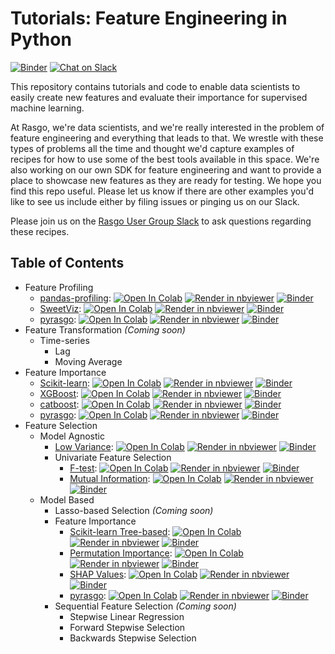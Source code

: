 # Tutorials: Feature Engineering in Python
[![Binder](https://mybinder.org/badge_logo.svg)](https://mybinder.org/v2/gh/rasgointelligence/feature-engineering-tutorials/main) [![Chat on Slack](https://img.shields.io/badge/chat-on%20Slack-brightgreen.svg)](https://join.slack.com/t/rasgousergroup/shared_invite/zt-nytkq6np-ANEJvbUSbT2Gkvc8JICp3g)

This repository contains tutorials and code to enable data scientists to easily create new features and evaluate their importance for supervised machine learning. 

At Rasgo, we're data scientists, and we're really interested in the problem of feature engineering and everything that leads to that. We wrestle with these types of problems all the time and thought we'd capture examples of recipes for how to use some of the best tools available in this space. We're also working on our own SDK for feature engineering and want to provide a place to showcase new features as they are ready for testing. We hope you find this repo useful. Please let us know if there are other examples you'd like to see us include either by filing issues or pinging us on our Slack.

Please join us on the [Rasgo User Group Slack](https://join.slack.com/t/rasgousergroup/shared_invite/zt-nytkq6np-ANEJvbUSbT2Gkvc8JICp3g) to ask questions regarding these recipes.

## Table of Contents
* Feature Profiling
    * [pandas-profiling](https://github.com/rasgointelligence/feature-engineering-tutorials/blob/main/feature-profiling/pandas-profiling.ipynb): [![Open In Colab](https://colab.research.google.com/assets/colab-badge.svg)](https://colab.research.google.com/github/rasgointelligence/feature-engineering-tutorials/blob/main/feature-profiling/pandas-profiling.ipynb) [![Render in nbviewer](https://github.com/jupyter/design/blob/master/logos/Badges/nbviewer_badge.svg)](https://nbviewer.jupyter.org/github/rasgointelligence/feature-engineering-tutorials/blob/main/feature-profiling/pandas-profiling.ipynb) [![Binder](https://mybinder.org/badge_logo.svg)](https://mybinder.org/v2/gh/rasgointelligence/feature-engineering-tutorials/main?filepath=feature-profiling/pandas-profiling.ipynb)
    * [SweetViz](https://github.com/rasgointelligence/feature-engineering-tutorials/blob/main/feature-profiling/SweetViz-profiling.ipynb): [![Open In Colab](https://colab.research.google.com/assets/colab-badge.svg)](https://colab.research.google.com/github/rasgointelligence/feature-engineering-tutorials/blob/main/feature-profiling/SweetViz-profiling.ipynb) [![Render in nbviewer](https://github.com/jupyter/design/blob/master/logos/Badges/nbviewer_badge.svg)](https://nbviewer.jupyter.org/github/rasgointelligence/feature-engineering-tutorials/blob/main/feature-profiling/SweetViz-profiling.ipynb) [![Binder](https://mybinder.org/badge_logo.svg)](https://mybinder.org/v2/gh/rasgointelligence/feature-engineering-tutorials/main?filepath=feature-profiling/SweetViz-profiling.ipynb)
    * [pyrasgo](https://github.com/rasgointelligence/feature-engineering-tutorials/blob/main/feature-profiling/pyrasgo-profiling.ipynb): [![Open In Colab](https://colab.research.google.com/assets/colab-badge.svg)](https://colab.research.google.com/github/rasgointelligence/feature-engineering-tutorials/blob/main/feature-profiling/pyrasgo-profiling.ipynb) [![Render in nbviewer](https://github.com/jupyter/design/blob/master/logos/Badges/nbviewer_badge.svg)](https://nbviewer.jupyter.org/github/rasgointelligence/feature-engineering-tutorials/blob/main/feature-profiling/pyrasgo-profiling.ipynb) [![Binder](https://mybinder.org/badge_logo.svg)](https://mybinder.org/v2/gh/rasgointelligence/feature-engineering-tutorials/main?filepath=feature-profiling/pyrasgo-profiling.ipynb)
* Feature Transformation _(Coming soon)_
    * Time-series
      * Lag
      * Moving Average
* Feature Importance
  * [Scikit-learn](https://github.com/rasgointelligence/feature-engineering-tutorials/blob/main/feature-importance/Sklearn%20Feature%20Importance.ipynb): [![Open In Colab](https://colab.research.google.com/assets/colab-badge.svg)](https://colab.research.google.com/github/rasgointelligence/feature-engineering-tutorials/blob/main/feature-importance/Sklearn%20Feature%20Importance.ipynb) [![Render in nbviewer](https://github.com/jupyter/design/blob/master/logos/Badges/nbviewer_badge.svg)](https://nbviewer.jupyter.org/github/rasgointelligence/feature-engineering-tutorials/blob/main/feature-importance/Sklearn%20Feature%20Importance.ipynb) [![Binder](https://mybinder.org/badge_logo.svg)](https://mybinder.org/v2/gh/rasgointelligence/feature-engineering-tutorials/main?filepath=feature-importance/Sklearn%20Feature%20Importance.ipynb)
  * [XGBoost](https://github.com/rasgointelligence/feature-engineering-tutorials/blob/main/feature-importance/XGBoost%20Feature%20Importance.ipynb): [![Open In Colab](https://colab.research.google.com/assets/colab-badge.svg)](https://colab.research.google.com/github/rasgointelligence/feature-engineering-tutorials/blob/main/feature-importance/XGBoost%20Feature%20Importance.ipynb) [![Render in nbviewer](https://github.com/jupyter/design/blob/master/logos/Badges/nbviewer_badge.svg)](https://nbviewer.jupyter.org/github/rasgointelligence/feature-engineering-tutorials/blob/main/feature-importance/XGBoost%20Feature%20Importance.ipynb) [![Binder](https://mybinder.org/badge_logo.svg)](https://mybinder.org/v2/gh/rasgointelligence/feature-engineering-tutorials/main?filepath=feature-importance/XGBoost%20Feature%20Importance.ipynb)
  * [catboost](https://github.com/rasgointelligence/feature-engineering-tutorials/blob/main/feature-importance/Catboost%20Feature%20Importance.ipynb): [![Open In Colab](https://colab.research.google.com/assets/colab-badge.svg)](https://colab.research.google.com/github/rasgointelligence/feature-engineering-tutorials/blob/main/feature-importance/Catboost%20Feature%20Importance.ipynb) [![Render in nbviewer](https://github.com/jupyter/design/blob/master/logos/Badges/nbviewer_badge.svg)](https://nbviewer.jupyter.org/github/rasgointelligence/feature-engineering-tutorials/blob/main/feature-importance/Catboost%20Feature%20Importance.ipynb) [![Binder](https://mybinder.org/badge_logo.svg)](https://mybinder.org/v2/gh/rasgointelligence/feature-engineering-tutorials/main?filepath=feature-importance/Catboost%20Feature%20Importance.ipynb)
  * [pyrasgo](https://github.com/rasgointelligence/feature-engineering-tutorials/blob/main/feature-importance/pyrasgo%20Feature%20Importance.ipynb): [![Open In Colab](https://colab.research.google.com/assets/colab-badge.svg)](https://colab.research.google.com/github/rasgointelligence/feature-engineering-tutorials/blob/main/feature-importance/pyrasgo%20Feature%20Importance.ipynb) [![Render in nbviewer](https://github.com/jupyter/design/blob/master/logos/Badges/nbviewer_badge.svg)](https://nbviewer.jupyter.org/github/rasgointelligence/feature-engineering-tutorials/blob/main/feature-importance/pyrasgo%20Feature%20Importance.ipynb) [![Binder](https://mybinder.org/badge_logo.svg)](https://mybinder.org/v2/gh/rasgointelligence/feature-engineering-tutorials/main?filepath=feature-importance/pyrasgo%20Feature%20Importance.ipynb)
* Feature Selection
  * Model Agnostic
      * [Low Variance](https://github.com/rasgointelligence/feature-engineering-tutorials/blob/main/feature-selection/model-agnostic/Low%20Variance.ipynb): [![Open In Colab](https://colab.research.google.com/assets/colab-badge.svg)](https://colab.research.google.com/github/rasgointelligence/feature-engineering-tutorials/blob/main/feature-selection/model-agnostic/Low%20Variance.ipynb) [![Render in nbviewer](https://github.com/jupyter/design/blob/master/logos/Badges/nbviewer_badge.svg)](https://nbviewer.jupyter.org/github/rasgointelligence/feature-engineering-tutorials/blob/main/feature-selection/model-agnostic/Low%20Variance.ipynb) [![Binder](https://mybinder.org/badge_logo.svg)](https://mybinder.org/v2/gh/rasgointelligence/feature-engineering-tutorials/main?filepath=feature-selection/model-agnostic/Low%20Variance.ipynb)
      * Univariate Feature Selection
          * [F-test](https://github.com/rasgointelligence/feature-engineering-tutorials/blob/main/feature-selection/model-agnostic/F%20Test.ipynb): [![Open In Colab](https://colab.research.google.com/assets/colab-badge.svg)](https://colab.research.google.com/github/rasgointelligence/feature-engineering-tutorials/blob/main/feature-selection/model-agnostic/F%20Test.ipynb) [![Render in nbviewer](https://github.com/jupyter/design/blob/master/logos/Badges/nbviewer_badge.svg)](https://nbviewer.jupyter.org/github/rasgointelligence/feature-engineering-tutorials/blob/main/feature-selection/model-agnostic/F%20Test.ipynb) [![Binder](https://mybinder.org/badge_logo.svg)](https://mybinder.org/v2/gh/rasgointelligence/feature-engineering-tutorials/main?filepath=feature-selection/model-agnostic/F%20Test.ipynb)
          * [Mutual Information](https://github.com/rasgointelligence/feature-engineering-tutorials/blob/main/feature-selection/model-agnostic/Mutual%20Information.ipynb):  [![Open In Colab](https://colab.research.google.com/assets/colab-badge.svg)](https://colab.research.google.com/github/rasgointelligence/feature-engineering-tutorials/blob/main/feature-selection/model-agnostic/Mutual%20Information.ipynb) [![Render in nbviewer](https://github.com/jupyter/design/blob/master/logos/Badges/nbviewer_badge.svg)](https://nbviewer.jupyter.org/github/rasgointelligence/feature-engineering-tutorials/blob/main/feature-selection/model-agnostic/Mutual%20Information.ipynb) [![Binder](https://mybinder.org/badge_logo.svg)](https://mybinder.org/v2/gh/rasgointelligence/feature-engineering-tutorials/main?filepath=feature-selection/model-agnostic/Mutual%20Information.ipynb)
  * Model Based
      * Lasso-based Selection _(Coming soon)_
      * Feature Importance
          * [Scikit-learn Tree-based](https://github.com/rasgointelligence/feature-engineering-tutorials/blob/main/feature-selection/model-based/sklearn-feature-selection-gini.ipynb): [![Open In Colab](https://colab.research.google.com/assets/colab-badge.svg)](https://colab.research.google.com/github/rasgointelligence/feature-engineering-tutorials/blob/main/feature-selection/model-based/sklearn-feature-selection-gini.ipynb) [![Render in nbviewer](https://github.com/jupyter/design/blob/master/logos/Badges/nbviewer_badge.svg)](https://nbviewer.jupyter.org/github/rasgointelligence/feature-engineering-tutorials/blob/main/feature-selection/model-based/sklearn-feature-selection-gini.ipynb) [![Binder](https://mybinder.org/badge_logo.svg)](https://mybinder.org/v2/gh/rasgointelligence/feature-engineering-tutorials/main?filepath=feature-selection/model-based/sklearn-feature-selection-gini.ipynb)
          * [Permutation Importance](https://github.com/rasgointelligence/feature-engineering-tutorials/blob/main/feature-selection/model-based/sklearn-feature-selection-permutation.ipynb): [![Open In Colab](https://colab.research.google.com/assets/colab-badge.svg)](https://colab.research.google.com/github/rasgointelligence/feature-engineering-tutorials/blob/main/feature-selection/model-based/sklearn-feature-selection-permutation.ipynb) [![Render in nbviewer](https://github.com/jupyter/design/blob/master/logos/Badges/nbviewer_badge.svg)](https://nbviewer.jupyter.org/github/rasgointelligence/feature-engineering-tutorials/blob/main/feature-selection/model-based/sklearn-feature-selection-permutation.ipynb) [![Binder](https://mybinder.org/badge_logo.svg)](https://mybinder.org/v2/gh/rasgointelligence/feature-engineering-tutorials/main?filepath=feature-selection/model-based/sklearn-feature-selection-permutation.ipynb)
          * [SHAP Values](https://github.com/rasgointelligence/feature-engineering-tutorials/blob/main/feature-selection/model-based/sklearn-feature-selection-shap.ipynb): [![Open In Colab](https://colab.research.google.com/assets/colab-badge.svg)](https://colab.research.google.com/github/rasgointelligence/feature-engineering-tutorials/blob/main/feature-selection/model-based/sklearn-feature-selection-shap.ipynb) [![Render in nbviewer](https://github.com/jupyter/design/blob/master/logos/Badges/nbviewer_badge.svg)](https://nbviewer.jupyter.org/github/rasgointelligence/feature-engineering-tutorials/blob/main/feature-selection/model-based/sklearn-feature-selection-shap.ipynb) [![Binder](https://mybinder.org/badge_logo.svg)](https://mybinder.org/v2/gh/rasgointelligence/feature-engineering-tutorials/main?filepath=feature-selection/model-based/sklearn-feature-selection-shap.ipynb)
          * [pyrasgo](https://github.com/rasgointelligence/feature-engineering-tutorials/blob/main/feature-selection/model-based/pyrasgo-feature-selection.ipynb): [![Open In Colab](https://colab.research.google.com/assets/colab-badge.svg)](https://colab.research.google.com/github/rasgointelligence/feature-engineering-tutorials/blob/main/feature-selection/model-based/sklearn-pyrasgo-feature-selection.ipynb) [![Render in nbviewer](https://github.com/jupyter/design/blob/master/logos/Badges/nbviewer_badge.svg)](https://nbviewer.jupyter.org/github/rasgointelligence/feature-engineering-tutorials/blob/main/feature-selection/model-based/pyrasgo-feature-selection.ipynb) [![Binder](https://mybinder.org/badge_logo.svg)](https://mybinder.org/v2/gh/rasgointelligence/feature-engineering-tutorials/main?filepath=feature-selection/model-based/pyrasgo-feature-selection.ipynb)
      * Sequential Feature Selection _(Coming soon)_
          * Stepwise Linear Regression
          * Forward Stepwise Selection
          * Backwards Stepwise Selection

          

